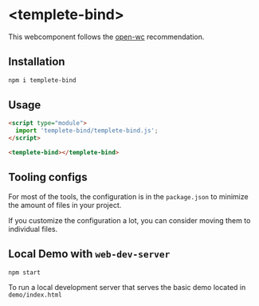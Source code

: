 # \<templete-bind>

This webcomponent follows the [open-wc](https://github.com/open-wc/open-wc) recommendation.

## Installation

```bash
npm i templete-bind
```

## Usage

```html
<script type="module">
  import 'templete-bind/templete-bind.js';
</script>

<templete-bind></templete-bind>
```



## Tooling configs

For most of the tools, the configuration is in the `package.json` to minimize the amount of files in your project.

If you customize the configuration a lot, you can consider moving them to individual files.

## Local Demo with `web-dev-server`

```bash
npm start
```

To run a local development server that serves the basic demo located in `demo/index.html`
